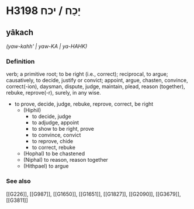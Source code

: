 # H3198 יָכַח / יכח

## yâkach

_(yaw-kahh' | yaw-KA | ya-HAHK)_

### Definition

verb; a primitive root; to be right (i.e., correct); reciprocal, to argue; causatively, to decide, justify or convict; appoint, argue, chasten, convince, correct(-ion), daysman, dispute, judge, maintain, plead, reason (together), rebuke, reprove(-r), surely, in any wise.

- to prove, decide, judge, rebuke, reprove, correct, be right
    - (Hiphil)
        - to decide, judge
        - to adjudge, appoint
        - to show to be right, prove
        - to convince, convict
        - to reprove, chide
        - to correct, rebuke
    - (Hophal) to be chastened
    - (Niphal) to reason, reason together
    - (Hithpael) to argue
### See also

[[G226]], [[G987]], [[G1650]], [[G1651]], [[G1827]], [[G2090]], [[G3679]], [[G3811]]


